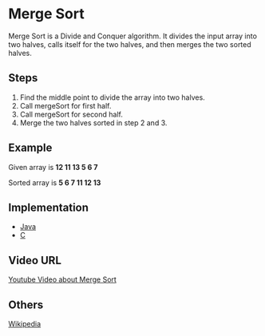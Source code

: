 # Merge Sort
Merge Sort is a Divide and Conquer algorithm. It divides the input array into two halves, calls itself for the two halves, and then merges the two sorted halves.

## Steps
1. Find the middle point to divide the array into two halves.
2. Call mergeSort for first half.
3. Call mergeSort for second half.
4. Merge the two halves sorted in step 2 and 3.

## Example
Given array is 
**12 11 13 5 6 7** 

Sorted array is 
**5 6 7 11 12 13**

## Implementation
- [Java](../../../algorithms/Java/sorting/merge-sort.java)
- [C](../../../algorithms/C/sorting/merge-sort.c)

## Video URL
[Youtube Video about Merge Sort](https://www.youtube.com/watch?v=jlHkDBEumP0) 

## Others
[Wikipedia](https://en.wikipedia.org/wiki/Merge_sort)

